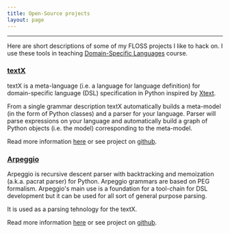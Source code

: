 ```yaml
---
title: Open-Source projects
layout: page
---
```


---

Here are short descriptions of some of my FLOSS projects I like to hack on.  I use these tools in teaching [Domain-Specific Languages](../courses/) course.  

### [textX](../textX/)

textX is a meta-language (i.e. a language for language definition) for domain-specific language (DSL) specification in Python inspired by [Xtext](https://eclipse.org/Xtext/).

From a single grammar description textX automatically builds a meta-model (in the form of Python classes) and a parser for your language. Parser will parse expressions on your language and automatically build a graph of Python objects (i.e. the model) corresponding to the meta-model.

Read more information [here](../textX/) or see project on [github](https://github.com/igordejanovic/textX).

### [Arpeggio](../Arpeggio/)

Arpeggio is recursive descent parser with backtracking and memoization (a.k.a. pacrat parser) for Python. Arpeggio grammars are based on PEG formalism.
Arpeggio's main use is a foundation for a tool-chain for DSL development but it can be used for all sort of general purpose parsing.

It is used as a parsing tehnology for the textX.

Read more information [here](../Arpeggio/) or see project on [github](https://github.com/igordejanovic/Arpeggio/).





